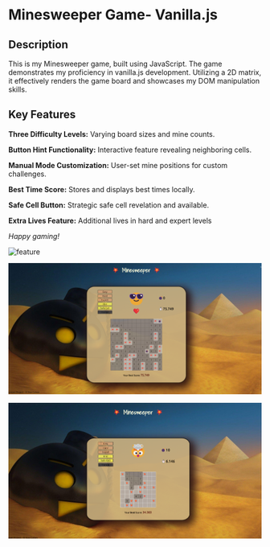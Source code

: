 # Minesweeper Game- Vanilla.js



## Description ##
This is my Minesweeper game, built using JavaScript. The game demonstrates my proficiency in vanilla.js development. Utilizing a 2D matrix, it effectively renders the game board and showcases my DOM manipulation skills.

## Key Features ##
**Three Difficulty Levels:** Varying board sizes and mine counts.

**Button Hint Functionality:** Interactive feature revealing neighboring cells.

**Manual Mode Customization:** User-set mine positions for custom challenges.

**Best Time Score:** Stores and displays best times locally.

**Safe Cell Button:** Strategic safe cell revelation and available.

**Extra Lives Feature:** Additional lives in hard and expert levels

*Happy gaming!*


![feature](img2.png)

![Winner](img/1.png)

![GAME OVER](img/4.png)

